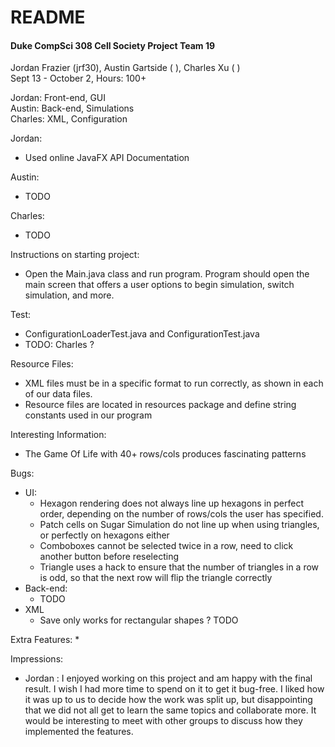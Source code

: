 # README

#### Duke CompSci 308 Cell Society Project Team 19

Jordan Frazier (jrf30), Austin Gartside ( ), Charles Xu ( ) <br>
Sept 13 - October 2, Hours: 100+

Jordan: Front-end, GUI <br>
Austin: Back-end, Simulations <br>
Charles: XML, Configuration<br>

Jordan:
* Used online JavaFX API Documentation

Austin: 
* TODO

Charles:
* TODO

Instructions on starting project:
* Open the Main.java class and run program. Program should open the main screen that offers a user options to begin simulation, switch 
simulation, and more.

Test:
* ConfigurationLoaderTest.java and ConfigurationTest.java
* TODO: Charles ? 

Resource Files:
* XML files must be in a specific format to run correctly, as shown in each of our data files. 
* Resource files are located in resources package and define string constants used in our program

Interesting Information: 
* The Game Of Life with 40+ rows/cols produces fascinating patterns 

Bugs:
* UI:
    * Hexagon rendering does not always line up hexagons in perfect order, depending on the number of rows/cols the user has specified.
    * Patch cells on Sugar Simulation do not line up when using triangles, or perfectly on hexagons either
    * Comboboxes cannot be selected twice in a row, need to click another button before reselecting
    * Triangle uses a hack to ensure that the number of triangles in a row is odd, so that the next row will flip the triangle correctly
* Back-end:
    * TODO
* XML
    * Save only works for rectangular shapes ? TODO

Extra Features:
* 

Impressions: 
* Jordan : 
I enjoyed working on this project and am happy with the final result. I wish I had more time to spend on it to get it bug-free. I liked how
it was up to us to decide how the work was split up, but disappointing that we did not all get to learn the same topics and collaborate more.
It would be interesting to meet with other groups to discuss how they implemented the features. 